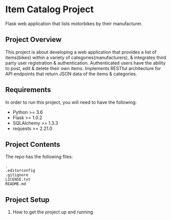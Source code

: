 # Item Catalog Project
Flask web application that lists motorbikes by their manufacturer.
## Project Overview
This project is about developing a web application that provides a list of items(bikes) within a variety of categories(manufacturers), & integrates third party user registration & authentication.
Authenticated users have the ability to post, edit & delete their own items.
Implements RESTful architecture for API endpoints that return JSON data of the items & categories.
## Requirements
In order to run this project, you will need to have the following:
* Python >= 3.6
* Flask >= 1.0.2
* SQLAlchemy >= 1.3.3
* requests >= 2.21.0
## Project Contents
The repo has the following files:
```
.
.editorconfig
.gitignore
LICENSE.txt
README.md
```
## Project Setup
1. How to get the project up and running
